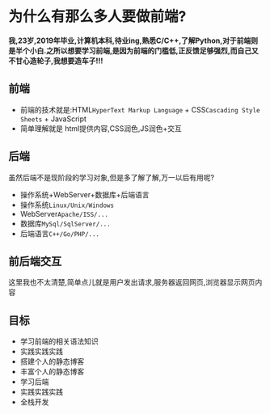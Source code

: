 # 为什么有那么多人要做前端?
**我,23岁,2019年毕业,计算机本科,待业ing,熟悉C/C++,了解Python,对于前端则是半个小白.之所以想要学习前端,是因为前端的门槛低,正反馈足够强烈,而自己又不甘心造轮子,我想要造车子!!!**

## 前端

- 前端的技术就是:HTML`HyperText Markup Language` + CSS`Cascading Style Sheets` + JavaScript
- 简单理解就是 html提供内容,CSS润色,JS润色+交互

## 后端
虽然后端不是现阶段的学习对象,但是多了解了解,万一以后有用呢?
- 操作系统+WebServer+数据库+后端语言
- 操作系统`Linux/Unix/Windows`
- WebServer`Apache/ISS/...`
- 数据库`MySql/SqlServer/...`
- 后端语言`C++/Go/PHP/...`

## 前后端交互
这里我也不太清楚,简单点儿就是用户发出请求,服务器返回网页,浏览器显示网页内容

## 目标
- 学习前端的相关语法知识
- 实践实践实践
- 搭建个人的静态博客
- 丰富个人的静态博客
- 学习后端
- 实践实践实践
- 全栈开发
